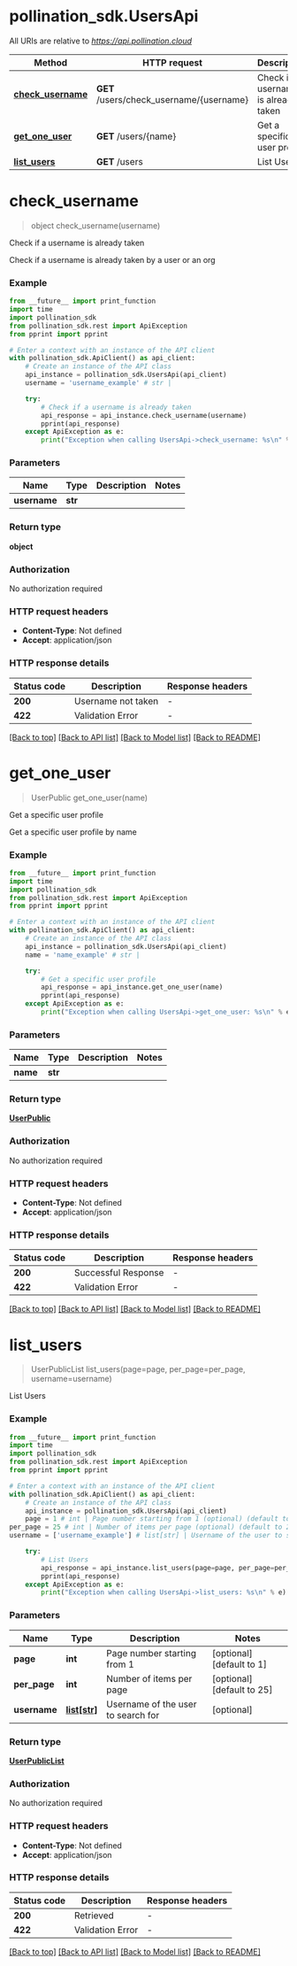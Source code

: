 # pollination_sdk.UsersApi

All URIs are relative to *https://api.pollination.cloud*

Method | HTTP request | Description
------------- | ------------- | -------------
[**check_username**](UsersApi.md#check_username) | **GET** /users/check_username/{username} | Check if a username is already taken
[**get_one_user**](UsersApi.md#get_one_user) | **GET** /users/{name} | Get a specific user profile
[**list_users**](UsersApi.md#list_users) | **GET** /users | List Users


# **check_username**
> object check_username(username)

Check if a username is already taken

Check if a username is already taken by a user or an org

### Example

```python
from __future__ import print_function
import time
import pollination_sdk
from pollination_sdk.rest import ApiException
from pprint import pprint

# Enter a context with an instance of the API client
with pollination_sdk.ApiClient() as api_client:
    # Create an instance of the API class
    api_instance = pollination_sdk.UsersApi(api_client)
    username = 'username_example' # str | 

    try:
        # Check if a username is already taken
        api_response = api_instance.check_username(username)
        pprint(api_response)
    except ApiException as e:
        print("Exception when calling UsersApi->check_username: %s\n" % e)
```

### Parameters

Name | Type | Description  | Notes
------------- | ------------- | ------------- | -------------
 **username** | **str**|  | 

### Return type

**object**

### Authorization

No authorization required

### HTTP request headers

 - **Content-Type**: Not defined
 - **Accept**: application/json

### HTTP response details
| Status code | Description | Response headers |
|-------------|-------------|------------------|
**200** | Username not taken |  -  |
**422** | Validation Error |  -  |

[[Back to top]](#) [[Back to API list]](../README.md#documentation-for-api-endpoints) [[Back to Model list]](../README.md#documentation-for-models) [[Back to README]](../README.md)

# **get_one_user**
> UserPublic get_one_user(name)

Get a specific user profile

Get a specific user profile by name

### Example

```python
from __future__ import print_function
import time
import pollination_sdk
from pollination_sdk.rest import ApiException
from pprint import pprint

# Enter a context with an instance of the API client
with pollination_sdk.ApiClient() as api_client:
    # Create an instance of the API class
    api_instance = pollination_sdk.UsersApi(api_client)
    name = 'name_example' # str | 

    try:
        # Get a specific user profile
        api_response = api_instance.get_one_user(name)
        pprint(api_response)
    except ApiException as e:
        print("Exception when calling UsersApi->get_one_user: %s\n" % e)
```

### Parameters

Name | Type | Description  | Notes
------------- | ------------- | ------------- | -------------
 **name** | **str**|  | 

### Return type

[**UserPublic**](UserPublic.md)

### Authorization

No authorization required

### HTTP request headers

 - **Content-Type**: Not defined
 - **Accept**: application/json

### HTTP response details
| Status code | Description | Response headers |
|-------------|-------------|------------------|
**200** | Successful Response |  -  |
**422** | Validation Error |  -  |

[[Back to top]](#) [[Back to API list]](../README.md#documentation-for-api-endpoints) [[Back to Model list]](../README.md#documentation-for-models) [[Back to README]](../README.md)

# **list_users**
> UserPublicList list_users(page=page, per_page=per_page, username=username)

List Users

### Example

```python
from __future__ import print_function
import time
import pollination_sdk
from pollination_sdk.rest import ApiException
from pprint import pprint

# Enter a context with an instance of the API client
with pollination_sdk.ApiClient() as api_client:
    # Create an instance of the API class
    api_instance = pollination_sdk.UsersApi(api_client)
    page = 1 # int | Page number starting from 1 (optional) (default to 1)
per_page = 25 # int | Number of items per page (optional) (default to 25)
username = ['username_example'] # list[str] | Username of the user to search for (optional)

    try:
        # List Users
        api_response = api_instance.list_users(page=page, per_page=per_page, username=username)
        pprint(api_response)
    except ApiException as e:
        print("Exception when calling UsersApi->list_users: %s\n" % e)
```

### Parameters

Name | Type | Description  | Notes
------------- | ------------- | ------------- | -------------
 **page** | **int**| Page number starting from 1 | [optional] [default to 1]
 **per_page** | **int**| Number of items per page | [optional] [default to 25]
 **username** | [**list[str]**](str.md)| Username of the user to search for | [optional] 

### Return type

[**UserPublicList**](UserPublicList.md)

### Authorization

No authorization required

### HTTP request headers

 - **Content-Type**: Not defined
 - **Accept**: application/json

### HTTP response details
| Status code | Description | Response headers |
|-------------|-------------|------------------|
**200** | Retrieved |  -  |
**422** | Validation Error |  -  |

[[Back to top]](#) [[Back to API list]](../README.md#documentation-for-api-endpoints) [[Back to Model list]](../README.md#documentation-for-models) [[Back to README]](../README.md)

